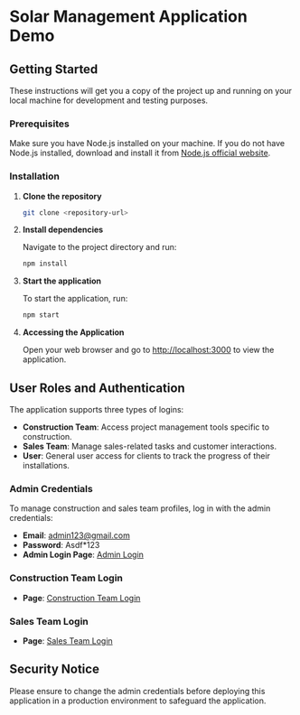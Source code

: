 # Solar Management Application Demo

## Getting Started

These instructions will get you a copy of the project up and running on your local machine for development and testing purposes.

### Prerequisites

Make sure you have Node.js installed on your machine. If you do not have Node.js installed, download and install it from [Node.js official website](https://nodejs.org/).

### Installation

1. **Clone the repository**

   ```bash
   git clone <repository-url>
   ```

2. **Install dependencies**

   Navigate to the project directory and run:

   ```bash
   npm install
   ```

3. **Start the application**

   To start the application, run:

   ```bash
   npm start
   ```

4. **Accessing the Application**

   Open your web browser and go to [http://localhost:3000](http://localhost:3000) to view the application.

## User Roles and Authentication

The application supports three types of logins:

- **Construction Team**: Access project management tools specific to construction.
- **Sales Team**: Manage sales-related tasks and customer interactions.
- **User**: General user access for clients to track the progress of their installations.

### Admin Credentials

To manage construction and sales team profiles, log in with the admin credentials:

- **Email**: admin123@gmail.com
- **Password**: Asdf\*123
- **Admin Login Page**: [Admin Login](http://localhost:3000/admin/login)

### Construction Team Login

- **Page**: [Construction Team Login](http://localhost:3000/employee/construction/login)

### Sales Team Login

- **Page**: [Sales Team Login](http://localhost:3000/employee/sales/login)

## Security Notice

Please ensure to change the admin credentials before deploying this application in a production environment to safeguard the application.
